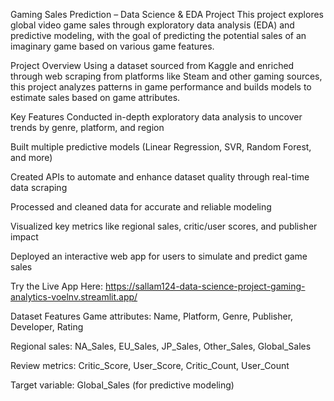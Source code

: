 Gaming Sales Prediction – Data Science & EDA Project
This project explores global video game sales through exploratory data analysis (EDA) and predictive modeling, with the goal of predicting the potential sales of an imaginary game based on various game features.

Project Overview
Using a dataset sourced from Kaggle and enriched through web scraping from platforms like Steam and other gaming sources, this project analyzes patterns in game performance and builds models to estimate sales based on game attributes.

Key Features
Conducted in-depth exploratory data analysis to uncover trends by genre, platform, and region

Built multiple predictive models (Linear Regression, SVR, Random Forest, and more)

Created APIs to automate and enhance dataset quality through real-time data scraping

Processed and cleaned data for accurate and reliable modeling

Visualized key metrics like regional sales, critic/user scores, and publisher impact

Deployed an interactive web app for users to simulate and predict game sales

Try the Live App Here:
https://sallam124-data-science-project-gaming-analytics-voelnv.streamlit.app/

Dataset Features
Game attributes: Name, Platform, Genre, Publisher, Developer, Rating

Regional sales: NA_Sales, EU_Sales, JP_Sales, Other_Sales, Global_Sales

Review metrics: Critic_Score, User_Score, Critic_Count, User_Count

Target variable: Global_Sales (for predictive modeling)
